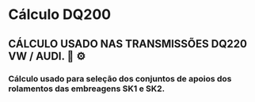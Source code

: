
# Cálculo DQ200
## CÁLCULO USADO NAS TRANSMISSÕES DQ220 VW / AUDI. 🚗 ⚙️

### Cálculo usado para seleção dos conjuntos de apoios dos rolamentos das embreagens SK1 e SK2.
